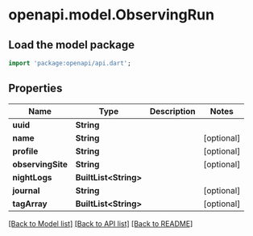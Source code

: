 # openapi.model.ObservingRun

## Load the model package
```dart
import 'package:openapi/api.dart';
```

## Properties
Name | Type | Description | Notes
------------ | ------------- | ------------- | -------------
**uuid** | **String** |  | 
**name** | **String** |  | [optional] 
**profile** | **String** |  | [optional] 
**observingSite** | **String** |  | [optional] 
**nightLogs** | **BuiltList&lt;String&gt;** |  | 
**journal** | **String** |  | [optional] 
**tagArray** | **BuiltList&lt;String&gt;** |  | [optional] 

[[Back to Model list]](../README.md#documentation-for-models) [[Back to API list]](../README.md#documentation-for-api-endpoints) [[Back to README]](../README.md)



